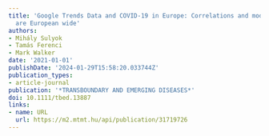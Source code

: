```yaml
---
title: 'Google Trends Data and COVID‐19 in Europe: Correlations and model enhancement
  are European wide'
authors:
- Mihály Sulyok
- Tamás Ferenci
- Mark Walker
date: '2021-01-01'
publishDate: '2024-01-29T15:58:20.033744Z'
publication_types:
- article-journal
publication: '*TRANSBOUNDARY AND EMERGING DISEASES*'
doi: 10.1111/tbed.13887
links:
- name: URL
  url: https://m2.mtmt.hu/api/publication/31719726
---
```

